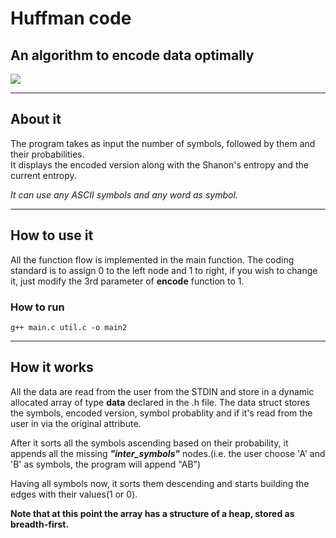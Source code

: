 <h1>Huffman code</h1>
<h2>An algorithm to encode data optimally</h2>
<img src='https://user-images.githubusercontent.com/65015373/222278005-6ba91817-ec2c-4732-b96d-17492acae392.png'>
<br>
<hr>
<h2>About it</h2>

<p>The program takes as input the number of symbols, followed by them and their probabilities.<br>It displays the encoded version along with the Shanon's entropy and the current entropy.</p>
<i>It can use any ASCII symbols and any word as symbol.</i>

<br>
<hr>
<h2>How to use it</h2>

<p>All the function flow is implemented in the main function. The coding standard is to assign 0 to the left node and 1 to right, if you wish to change it, just modify the 3rd parameter of <b>encode</b> function to 1.</p>

<h3>How to run</h3>
<code bash>g++ main.c util.c -o main2</code>

<br>
<hr>
<h2>How it works</h2>

<p>All the data are read from the user from the STDIN and store in a dynamic allocated array of type <b>data</b> declared in the .h file. The data struct stores the symbols, encoded version, symbol probablity and if it's read from the user in via the original attribute.</p>

<p>After it  sorts all the symbols ascending based on their probability, it appends all the missing <b><i>"inter_symbols"</i></b> nodes.(i.e. the user choose 'A' and 'B' as symbols, the program will append "AB")</p>

<p>Having all symbols now, it sorts them descending and starts building the edges with their values(1 or 0).</p>

<b>Note that at this point the array has a structure of a heap, stored as breadth-first.</b>

